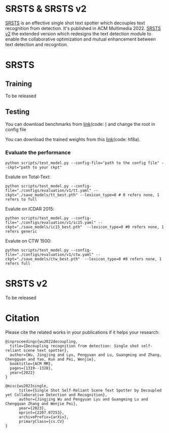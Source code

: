 # SRSTS & SRSTS v2
[SRSTS](https://arxiv.org/pdf/2207.07253v2.pdf) is an effective single shot text spotter which decouples text recognition from detection. It's published in ACM Multimedia 2022. [SRSTS v2](https://arxiv.org/pdf/2207.07253.pdf) the extended version which redesigns the text detection module to enable the collaborative optimization and mutual enhancement between text detection and recogntion.
# SRSTS
## Training
To be released

## Testing
You can download benchmarks from [link]()(code: ) and change the root in config file

You can download the trained weights from this [link](https://pan.baidu.com/s/1Bcf73wCW6VM0cirVCmCzQw)(code: hf8a).
### Evaluate the performance 

```
python scripts/test_model.py --config-file="path to the config file" --ckpt="path to your ckpt"
```

Evalute on Total-Text:
```
python scripts/test_model.py --config-file="./configs/evaluation/v1/tt.yaml" --ckpt="./save_models/tt_best.pth" --lexicon_type=0 # 0 refers none, 1 refers to full
```

Evalute on ICDAR 2015:

```
python scripts/test_model.py --config-file="./configs/evaluation/v1/ic15.yaml" --ckpt="./save_models/ic15_best.pth"  --lexicon_type=0 #0 refers none, 1 refers generic
```
Evalute on CTW 1500:

```
python scripts/test_model.py --config-file="./configs/evaluation/v1/ctw.yaml" --ckpt="./save_models/ctw_best.pth"  --lexicon_type=0 #0 refers none, 1 refers full
```

# SRSTS v2
To be released

# Citation
Please cite the related works in your publications if it helps your research:

```
@inproceedings{wu2022decoupling,
  title={Decoupling recognition from detection: Single shot self-reliant scene text spotter},
  author={Wu, Jingjing and Lyu, Pengyuan and Lu, Guangming and Zhang, Chengquan and Yao, Kun and Pei, Wenjie},
  booktitle={ACM MM},
  pages={1319--1328},
  year={2022}
}
```
```
@misc{wu2023single,
      title={Single Shot Self-Reliant Scene Text Spotter by Decoupled yet Collaborative Detection and Recognition}, 
      author={Jingjing Wu and Pengyuan Lyu and Guangming Lu and Chengquan Zhang and Wenjie Pei},
      year={2023},
      eprint={2207.07253},
      archivePrefix={arXiv},
      primaryClass={cs.CV}
}
```